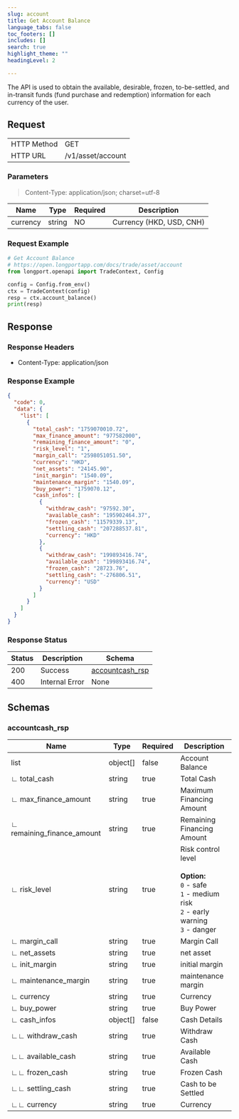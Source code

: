 ```yaml
---
slug: account
title: Get Account Balance 
language_tabs: false
toc_footers: []
includes: []
search: true
highlight_theme: ""
headingLevel: 2

---
```


The API is used to obtain the available, desirable, frozen, to-be-settled, and in-transit
funds (fund purchase and redemption) information for each currency of the user.

<SDKLinks module="trade" klass="TradeContext" method="account_balance" />

## 

## Request

<table className="http-basic">
<tbody>
<tr><td className="http-basic-key">HTTP Method</td><td>GET</td></tr>
<tr><td className="http-basic-key">HTTP URL</td><td>/v1/asset/account 
</td></tr>
</tbody>
</table>

### Parameters

> Content-Type: application/json; charset=utf-8

| Name | Type | Required | Description |
|---|---|---|---|
| currency | string | NO | Currency (HKD, USD, CNH) |

### Request Example

```python
# Get Account Balance
# https://open.longportapp.com/docs/trade/asset/account
from longport.openapi import TradeContext, Config

config = Config.from_env()
ctx = TradeContext(config)
resp = ctx.account_balance()
print(resp)
```

## Response

### Response Headers

- Content-Type: application/json

### Response Example

```json
{
  "code": 0,
  "data": {
    "list": [
      {
        "total_cash": "1759070010.72",
        "max_finance_amount": "977582000",
        "remaining_finance_amount": "0",
        "risk_level": "1",
        "margin_call": "2598051051.50",
        "currency": "HKD",
        "net_assets": "24145.90",
        "init_margin": "1540.09",
        "maintenance_margin": "1540.09",
        "buy_power": "1759070.12",
        "cash_infos": [
          {
            "withdraw_cash": "97592.30",
            "available_cash": "195902464.37",
            "frozen_cash": "11579339.13",
            "settling_cash": "207288537.81",
            "currency": "HKD"
          },
          {
            "withdraw_cash": "199893416.74",
            "available_cash": "199893416.74",
            "frozen_cash": "28723.76",
            "settling_cash": "-276806.51",
            "currency": "USD"
          }
        ]
      }
    ]
  }
}
```

### Response Status

| Status | Description | Schema |
|---|---|---|
| 200 | Success | [accountcash_rsp](#schemaaccountcash_rsp) |
| 400 | Internal Error | None |

<aside className="success">
</aside>

## Schemas

### accountcash_rsp

<a id="schemaaccountcash_rsp"></a>
<a id="schemaaccountcash_rsp"></a>

|Name|Type|Required|Description|
|---|---|---|---|
|list|object[]|false|Account Balance|
|∟ total_cash|string|true|Total Cash|
|∟ max_finance_amount|string|true|Maximum Financing Amount|
|∟ remaining_finance_amount|string|true|Remaining Financing Amount|
|∟ risk_level|string|true|Risk control level  <br/> <br/> <b>Option:</b><br/> `0` - safe <br/> `1` - medium risk<br/> `2` - early warning<br/> `3` - danger|
|∟ margin_call|string|true|Margin Call|
|∟ net_assets|string|true|net asset|
|∟ init_margin|string|true|initial margin|
|∟ maintenance_margin|string|true|maintenance margin|
|∟ currency|string|true|Currency|
|∟ buy_power|string|true|Buy Power|
|∟ cash_infos|object[]|false|Cash Details|
|∟∟ withdraw_cash|string|true|Withdraw Cash|
|∟∟ available_cash|string|true|Available Cash|
|∟∟ frozen_cash|string|true|Frozen Cash|
|∟∟ settling_cash|string|true|Cash to be Settled|
|∟∟ currency|string|true|Currency|

